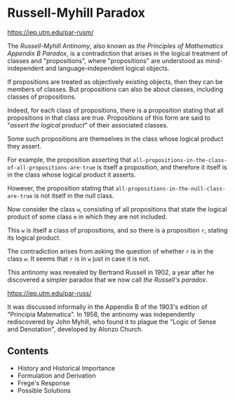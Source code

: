 # Russell-Myhill Paradox

https://iep.utm.edu/par-rusm/

The *Russell-Myhill Antinomy*, also known as *the Principles of Mathematics Appendix B Paradox*, is a contradiction that arises in the logical treatment of classes and "propositions", where "propositions" are understood as mind-independent and language-independent logical objects.

If propositions are treated as objectively existing objects, then they can be members of classes. But propositions can also be about classes, including classes of propositions.

Indeed, for each class of propositions, there is a proposition stating that all propositions in that class are true. Propositions of this form are said to "*assert the logical product*" of their associated classes.

Some such propositions are themselves in the class whose logical product they assert.

For example, the proposition asserting that `all-propositions-in-the-class-of-all-propositions-are-true` is itself a proposition, and therefore it itself is in the class whose logical product it asserts.

However, the proposition stating that `all-propositions-in-the-null-class-are-true` is not itself in the null class.

Now consider the class `w`, consisting of all propositions that state the logical product of some class `m` in which they are not included.

This `w` is itself a class of propositions, and so there is a proposition `r`, stating its logical product.

The contradiction arises from asking the question of whether `r` is in the class `w`. It seems that `r` is in `w` just in case it is not.

This antinomy was revealed by Bertrand Russell in 1902, a year after he discovered a simpler paradox that we now call *the Russell's paradox*.

https://iep.utm.edu/par-russ/

It was discussed informally in the Appendix B of the 1903's edition of "Principia Matematica". In 1958, the antinomy was independently rediscovered by John Myhill, who found it to plague the "Logic of Sense and Denotation", developed by Alonzo Church.


## Contents

- History and Historical Importance
- Formulation and Derivation
- Frege's Response
- Possible Solutions
